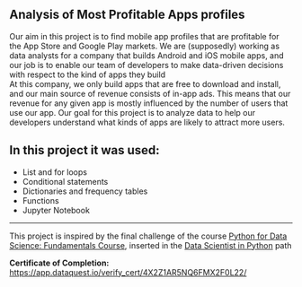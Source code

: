 ## Analysis of Most Profitable Apps profiles

Our aim in this project is to find mobile app profiles that are profitable for the App Store and Google Play markets. 
We are (supposedly) working as data analysts for a company that builds Android and iOS mobile apps, and our job is to enable our team of developers to make data-driven decisions with respect to the kind of apps they build  
At this company, we only build apps that are free to download and install, and our main source of revenue consists of in-app ads. This means that our revenue for any given app is mostly influenced by the number of users that use our app. Our goal for this project is to analyze data to help our developers understand what kinds of apps are likely to attract more users.  

## In this project it was used:
- List and for loops
- Conditional statements
- Dictionaries and frequency tables
- Functions
- Jupyter Notebook

---
This project is inspired by the final challenge of the course [Python for Data Science: Fundamentals Course](https://app.dataquest.io/course/python-for-data-science-fundamentals), inserted in the [Data Scientist in Python](https://app.dataquest.io/path/data-scientist) path


**Certificate of Completion:** https://app.dataquest.io/verify_cert/4X2Z1AR5NQ6FMX2F0L22/
